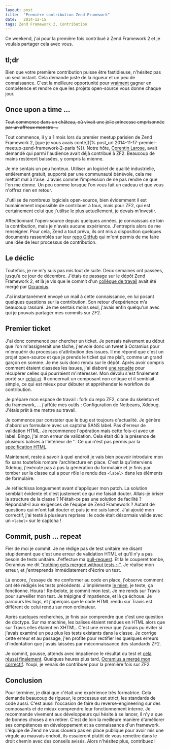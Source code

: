 ```yaml
---
layout: post
title:  "Première contribution Zend Framework"
date:   2014-12-15
tags: Zend Framework 2, Contribution
---
```


Ce weekend, j'ai pour la première fois contribué à Zend Framework 2 et je voulais partager cela avec vous.


## tl;dr

Bien que votre première contribution puisse être fastidieuse, n'hésitez pas un seul instant. Cela demande juste de la rigueur et un peu de connaissance. C'est la meilleure opportunité pour <u>vraiment</u> gagner en compétence et rendre ce que les projets open-source vous donne chaque jour.


## Once upon a time ...

~~Tout commence dans un château, où vivait une jolie princesse emprisonnée par un affreux monstre ...~~

Tout commence, il y a 1 mois lors du premier meetup parisien de Zend Framework 2,
[que je vous avais conté]({% post_url 2014-11-17-premier-meetup-zend-framework-2-paris %}).
Notre hôte, [Corentin Larose](https://twitter.com/corentinlarose), avait demandé qui parmi l'audience avait déjà contribué à ZF2.
Beaucoup de mains restèrent baissées, y compris la mienne.

Je me sentais un peu honteux. Utiliser un logiciel de qualité industrielle, entièrement gratuit, supporté par une communauté bénévole, cela me mettait mal à l'aise. J'avais comme l'impression de ne pas rendre ce que l'on me donne. Un peu comme lorsque l'on vous fait un cadeau et que vous n'offrez rien en retour.

J'utilise de nombreux logiciels open-source, bien évidemment il est humainement impossible de contribuer à tous, mais pour ZF2, qui est certainement celui que j'utilise le plus actuellement, je devais m'investir.

Affectionnant l'open-source depuis quelques années, je connaissais de loin la contribution,
mais je n'avais aucune expérience.
J'entrepris alors de me renseigner. Pour cela, Zend a tout prévu, ils ont mis a disposition quelques documents rassemblés sur leur [repo GitHub](https://github.com/zendframework/zf2/blob/master/CONTRIBUTING.md) qui m'ont permis de me faire une idée de leur processus de contribution.


## Le déclic

Toutefois, je ne m'y suis pas mis tout de suite. Deux semaines ont passées, jusqu'à ce jour de décembre. J'étais de passage sur le dépôt Zend Framework 2, et là je vis que le commit d'un [collègue de travail](http://php-underground.blogspot.com/) avait été mergé par [Ocramius](https://twitter.com/ocramius).

J'ai instantanément envoyé un mail à cette connaissance, en lui posant quelques questions sur la contribution. Son retour d'expérience m'a beaucoup rassuré. Je me sentais moins seul, j'avais enfin quelqu'un avec qui je pouvais partager mes commits sur ZF2.


## Premier ticket

J'ai donc commencé par chercher un ticket. Je pensais naïvement au début que l'on m'assignerait une tâche, j'envoie donc un tweet à Ocramius pour m'enquérir du processus d'attribution des issues. Il me répond que c'est un projet open-source et que je prends le ticket qui me plaît, comme un grand garçon en somme. Je me suis donc rendu sur le dépôt. Après avoir compris comment étaient classées les issues, j'ai élaboré [une requête](https://github.com/zendframework/zf2/issues?q=is%3Aopen+is%3Aissue+label%3Abug+comments%3A0+no%3Aassignee) pour récupérer celles qui pourraient m'intéresser. Mon dévolu s'est finalement porté sur [celui-ci](https://github.com/zendframework/zf2/issues/6414). Il concernait un composant non critique et il semblait simple, ce qui est mieux pour débuter et appréhender le workflow de contribution.

Je prépare mon espace de travail : fork du repo ZF2, clone du skeleton et du framework, ... j'affûte mes outils : Configuration de Netbeans, Xdebug. J'étais prêt à me mettre au travail.

Je commence par constater que le bug est toujours d'actualité. Je génère d'abord un formulaire avec un captcha SANS label. Pas d'erreur de validation HTML. Je recommence l'opération mais cette fois-ci avec un label. Bingo, j'ai mon erreur de validation. Cela était dû à la présence de plusieurs balises à l'intérieur de '<label>'. Ce qui n'est pas permis par la [spécification HTML](http://www.w3.org/TR/html5/forms.html#the-label-element).

Maintenant, reste à savoir à quel endroit je vais bien pouvoir introduire mon fix sans toutefois rompre l'architecture en place. C'est là qu'interviens Xdebug, j'exécute pas à pas la génération du formulaire et je finis par tomber sur la classe qui a pour rôle le rendu des `<label>` dans les éléments de formulaire.

Je réfléchissa longuement avant d'appliquer mon patch. La solution semblait évidente et c'est justement ce qui me faisait douter. Allais-je briser la structure de la classe ? N'était-ce pas une solution de facilité ? Répondait-il aux exigences de l'équipe de Zend Framework ? Autant de questions qui m'ont fait douter et puis je me suis lancé. J'ai ajouté mon correctif, j'ai testé à plusieurs reprises : le code était désormais valide avec un `<label>` sur le captcha !


## Commit, push ... repeat

Fier de moi je commit. Je ne rédige pas de test unitaire me disant stupidement que c'est une erreur de validation HTML et qu'il n'y a pas besoin de tests unitaire. J'effectue ma [pull-request](https://github.com/zendframework/zf2/pull/7030). Et là le couperet tombe, Ocramius me dit ["nothing gets merged without tests :-\"](https://github.com/zendframework/zf2/pull/7030#issuecomment-66879015). Je réalise mon erreur, et j'entreprends immédiatement d'écrire un test.

Là encore, j'essaye de me conformer au code en place, j'observe comment ont été rédigés les tests précédents. J'implémente [le mien](https://github.com/jbenoit2011/zf2/commit/edf3f0becb6806b3294a3734cf885393d0de0a6b), je teste, ça fonctionne. Houra ! Re-belote, je commit mon test. Je me rends sur Travis pour surveiller mon test. Je trépigne d'impatience, et là ça échoue. Je parcours les logs, et j'aperçois que le code HTML rendu sur Travis est différent de celui rendu sur mon ordinateur.

Après quelques recherches, je finis par comprendre que c'est une question de doctype. Sur ma machine, les balises étaient rendues en HTML alors que sur Travis elles étaient en XHTML. C'est une erreur que j'aurais pu éviter si j'avais examiné un peu plus les tests existants dans la classe. Je corrige cette erreur et au passage, j'en profite pour rectifier les quelques erreurs d'indentation que j'avais laissées par méconnaissance des standards ZF2.

Je commit, pousse, attends avec impatience le résultat du test et [cela réussi finalement](https://github.com/zendframework/zf2/pull/7030#issuecomment-66924898). Quelques heures plus tard, [Ocramius a mergé mon correctif](https://github.com/zendframework/zf2/pull/7030#issuecomment-67152739). Youpi, je venais de contribuer pour la première fois sur ZF2.


## Conclusion

Pour terminer, je dirai que c'était une expérience très formatrice. Cela demande beaucoup de rigueur, le processus est strict, les standards de code aussi. C'est aussi l'occasion de faire du reverse-engineering sur des composants et de mieux comprendre leur fonctionnement interne.
Je recommande vivement aux développeurs qui hésite à se lancer, il n'y a que de bonnes choses à en retirer. C'est de loin la meilleure manière d'améliorer ses compétences en développement et sa connaissance d'un framework. L'équipe de Zend ne vous clouera pas en place publique pour avoir mis une virgule au mauvais endroit, ils essaieront plutôt de vous remettre dans le droit chemin avec des conseils avisés. Alors n'hésitez plus, contribuez !
